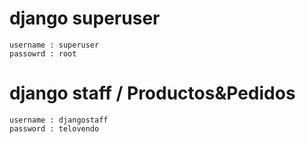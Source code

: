 # django superuser
    username : superuser
    passowrd : root
# django staff / Productos&Pedidos
    username : djangostaff
    password : telovendo